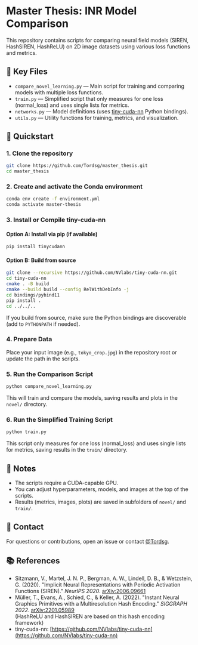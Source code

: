 # Master Thesis: INR Model Comparison

This repository contains scripts for comparing neural field models (SIREN, HashSIREN, HashReLU) on 2D image datasets using various loss functions and metrics.

## 📂 Key Files

- `compare_novel_learning.py` — Main script for training and comparing models with multiple loss functions.
- `train.py` — Simplified script that only measures for one loss (normal_loss) and uses single lists for metrics.
- `networks.py` — Model definitions (uses [tiny-cuda-nn](https://github.com/NVlabs/tiny-cuda-nn) Python bindings).
- `utils.py` — Utility functions for training, metrics, and visualization.

## 🚀 Quickstart

### 1. Clone the repository

```bash
git clone https://github.com/Tordsg/master_thesis.git
cd master_thesis
```

### 2. Create and activate the Conda environment

```bash
conda env create -f environment.yml
conda activate master-thesis
```

### 3. Install or Compile tiny-cuda-nn

#### Option A: Install via pip (if available)

```bash
pip install tinycudann
```

#### Option B: Build from source

```bash
git clone --recursive https://github.com/NVlabs/tiny-cuda-nn.git
cd tiny-cuda-nn
cmake . -B build
cmake --build build --config RelWithDebInfo -j
cd bindings/pybind11
pip install .
cd ../../..
```

If you build from source, make sure the Python bindings are discoverable (add to `PYTHONPATH` if needed).

### 4. Prepare Data

Place your input image (e.g., `tokyo_crop.jpg`) in the repository root or update the path in the scripts.

### 5. Run the Comparison Script

```bash
python compare_novel_learning.py
```

This will train and compare the models, saving results and plots in the `novel/` directory.

### 6. Run the Simplified Training Script

```bash
python train.py
```

This script only measures for one loss (normal_loss) and uses single lists for metrics, saving results in the `train/` directory.

## 📝 Notes

- The scripts require a CUDA-capable GPU.
- You can adjust hyperparameters, models, and images at the top of the scripts.
- Results (metrics, images, plots) are saved in subfolders of `novel/` and `train/`.

## 📧 Contact

For questions or contributions, open an issue or contact [@Tordsg](https://github.com/Tordsg).

## 📚 References

- Sitzmann, V., Martel, J. N. P., Bergman, A. W., Lindell, D. B., & Wetzstein, G. (2020). "Implicit Neural Representations with Periodic Activation Functions (SIREN)." *NeurIPS 2020*. [arXiv:2006.09661](https://arxiv.org/abs/2006.09661)
- Müller, T., Evans, A., Schied, C., & Keller, A. (2022). "Instant Neural Graphics Primitives with a Multiresolution Hash Encoding." *SIGGRAPH 2022*. [arXiv:2201.05989](https://arxiv.org/abs/2201.05989)  
  (HashReLU and HashSIREN are based on this hash encoding framework)
- tiny-cuda-nn: [https://github.com/NVlabs/tiny-cuda-nn](https://github.com/NVlabs/tiny-cuda-nn) 